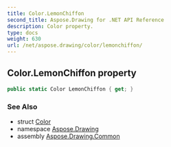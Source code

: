 ```yaml
---
title: Color.LemonChiffon
second_title: Aspose.Drawing for .NET API Reference
description: Color property. 
type: docs
weight: 630
url: /net/aspose.drawing/color/lemonchiffon/
---
```

## Color.LemonChiffon property

```csharp
public static Color LemonChiffon { get; }
```

### See Also

* struct [Color](../)
* namespace [Aspose.Drawing](../../color/)
* assembly [Aspose.Drawing.Common](../../../)


